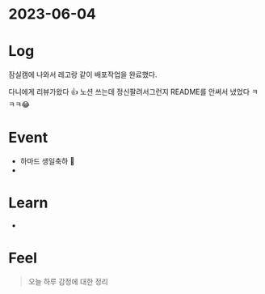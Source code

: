 # 2023-06-04

# Log

잠실캠에 나와서 레고랑 같이 배포작업을 완료했다.

다니에게 리뷰가왔다 👍 노션 쓰는데 정신팔려서그런지 README를 안써서 냈었다 ㅋㅋㅋ😂

# Event

- 하마드 생일축하 🎉
- 

# Learn

- 

# Feel

> 오늘 하루 감정에 대한 정리
